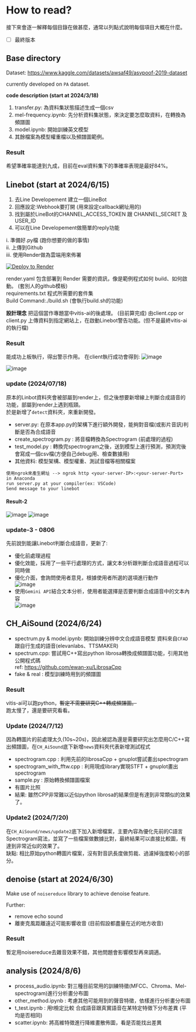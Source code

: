 # How to read?
接下來會逐一解釋每個目錄在做甚麼，通常以列點式說明每個項目大概在什麼。
- [ ] 最終版本

## Base directory
Dataset: https://www.kaggle.com/datasets/awsaf49/asvpoof-2019-dataset

currently developed on `PA` dataset.

**code description (start at 2024/3/18)**
1. transfer.py: 為資料集狀態描述生成一個csv
2. mel-frequency.ipynb: 先分析資料集狀態，來決定要怎麼取資料，在轉換為頻譜圖
3. model.ipynb: 開始訓練英文模型
4. 其餘檔案為模型權重檔以及頻譜圖範例。

### Result
希望準確率能達到九成，目前在eval資料集下的準確率表現是最好84%。

## Linebot (start at 2024/6/15)
1. 去Line Developement 建立一個LineBot
2. 回應設定:Webhook要打開 (用來設定callback網址用的)
3. 找到屬於LineBot的CHANNEL_ACCESS_TOKEN 跟 CHANNEL_SECRET 及 USER_ID
4. 可以在Line Developement做簡單的reply功能

i. 準備好.py檔 (跑你想要的做的事情)  
ii. 上傳到Github  
iii. 使用Render做為雲端用來佈署  

[![Deploy to Render](https://render.com/images/deploy-to-render-button.svg)](https://render.com/deploy)

render.yaml 包含部署到 Render 需要的資訊，像是範例程式如何 build、如何啟動。  (套別人的github模板)  
requirements.txt 程式所需要的套件集  
Build Command:./build.sh  (會執行build.sh的功能)  

**設計理念**
把這個當作專題當中vitis-ai的後處理。 (目前算完成)
由client.cpp or client.py 上傳資料到指定網站上，在啟動Linebot警告功能。(但不是最終vitis-ai的執行檔)

### Result
能成功上板執行，得出警示作用。
在client執行成功會得到:
![image](https://github.com/lattalab/ML_project/assets/91266449/a2c274e3-6496-4676-8a7d-ea70869eda96)

![image](https://github.com/lattalab/ML_project/assets/91266449/5690c754-157d-48be-8c44-7fea073e252e)

### update (2024/07/18)
原本的Linbot資料夾會被部屬到render上，但之後想要新增線上判斷合成語音的功能，部屬到render上遇到瓶頸。  
於是新增了`detect`資料夾，來重新開發。  
* server.py: 在原本app.py的架構下進行額外開發，能夠對音檔(或影片音訊)判斷是否為合成語音
* create_spectrogram.py : 將音檔轉換為Spectrogram (前處理的過程)
* test_model.py : 轉換完spectrogram之後，送到模型上進行預測，預測完後會寫成一個csv檔(方便自己debug用、檢查數據用)
* 其他資料: 模型架構、模型權重、測試音檔等相關檔案

```
使用ngrok來產生網址 --> ngrok http <your-server-IP>:<your-server-Port> in Anaconda
run server.py at your compiler(ex: VSCode)
Send message to your linebot
```

#### Result-2
![image](https://github.com/user-attachments/assets/26b10796-7596-4bab-94bf-821818d9b925)
![image](https://github.com/user-attachments/assets/c0303f44-0ded-40c8-876d-d627351480ce)

### update-3 - 0806
先前說到能讓Linebot判斷合成語音，更新了:  
* 優化前處理過程
* 優化效能，採用了一些平行處理的方式，讓文本分析跟判斷合成語音過程可以同時做
* 優化介面，會詢問使用者意見，根據使用者所選的選項進行動作  
![image](https://github.com/user-attachments/assets/91c5519f-6ec6-47af-a670-eb377d71162c)  
* 使用`Gemini API`結合文本分析，使用者能選擇是否要判斷合成語音中的文本內容  
![image](https://github.com/user-attachments/assets/5b868fd6-b1ec-4f47-b0b8-dde92c2d6072)  

## CH_AiSound (2024/6/24)
* spectrum.py & model.ipynb: 開始訓練分辨中文合成語音模型
資料來自`CFAD`跟自行生成的語音(elevanlabs、TTSMAKER)
* spectrum.cpp: 嘗試用C++寫出python librosa轉換成頻譜圖功能，引用其他公開程式碼  
  ref: https://github.com/ewan-xu/LibrosaCpp
* fake & real : 模型訓練時用到的頻譜圖

### Result
vitis-ai可以跑python，~~暫定不需要研究C++轉成頻譜圖。~~   
跑太慢了，還是要研究看看。  

### Update (2024/7/12)
因為轉圖片的前處理太久(10s~20s)，因此被認為還是需要研究出怎麼用C/C++寫出頻譜圖，在`CH_AiSound`底下新增`news`資料夾代表新增測試程式
* spectrogram.cpp : 利用先前的librosaCpp + gnuplot嘗試畫出spectrogram
* spectrogram_with_fftw.cpp : 利用<fftw3>現成library實現STFT + gnuplot畫出spectrogram
* sample.py : 原始轉換頻譜圖檔案
* 有圖片比照
* 結果: 雖然CPP非常難以近似python librosa的結果但是有達到非常類似的效果了。  

### Update2 (2024/7/20)
在`CH_AiSound/news/update2`底下加入新增檔案，主要內容為優化先前的C語言Spectrogram寫法，並寫了一些檔案做數據比對，最終結果可以直接比較圖，有達到非常近似的效果了。  
缺點: 相比原始python轉圖片檔案，沒有對音訊長度做剪裁、過濾掉強度較小的部分。

## denoise (start at 2024/6/30)
Make use of `noisereduce` library to achieve denoise feature.

Further:
* remove echo sound
* 離麥克風距離遠近可能影響收音 (目前假設都盡量在近的地方收音)

### Result
暫定用noisereduce去雜音效果不錯，其他問題會影響模型再來調適。  

## analysis (2024/8/6)
* process_audio.ipynb: 對三種目前常用的訓練特徵(MFCC、Chroma、Mel-spectrogram)進行分析畫分布圖  
* other_method.ipynb : 考慮其他可能用到的聲音特徵，依樣進行分析畫分布圖  
* t_test.ipynb : 用t檢定比較 合成語音跟真實語音在某特定特徵下分布差異 (平均是否相同)  
* scatter.ipynb: 將高維特徵進行降維畫散佈圖，看是否能找出差異  
